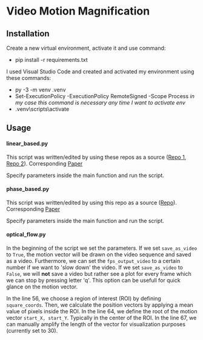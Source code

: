 # Video Motion Magnification

## Installation
Create a new virtual environment, activate it and use command:
  - pip install -r requirements.txt

I used Visual Studio Code and created and activated my environment using these commands:
  - py -3 -m venv .venv
  - Set-ExecutionPolicy -ExecutionPolicy RemoteSigned -Scope Process   *in my case this command is necessary any time I want to activate env*
  - .venv\scripts\activate

## Usage

#### linear_based.py  
This script was written/edited by using these repos as a source ([Repo 1](https://github.com/brycedrennan/eulerian-magnification), [Repo 2](https://github.com/flyingzhao/PyEVM)). Corresponding [Paper](https://people.csail.mit.edu/mrub/papers/vidmag.pdf)

Specify parameters inside the main function and run the script. 

#### phase_based.py 
This script was written/edited by using this repo as a source ([Repo](https://github.com/jvgemert/pbMoMa)). Corresponding [Paper](http://people.csail.mit.edu/nwadhwa/phase-video/phase-video.pdf)

Specify parameters inside the main function and run the script. 

#### optical_flow.py 
In the beginning of the script we set the parameters. If we set ```save_as_video``` to ```True```, the motion vector will be drawn on the video sequence and saved as a video. Furthermore, we can set the ```fps_output_video``` to a certain number if we want to 'slow down' the video.
If we set ```save_as_video``` to ```False```, we will **not** save a video but rather see a plot for every frame which we can stop by pressing letter 'q'. This option can be usefull for quick glance on the motion vector.

In the line 56, we choose a region of interest (ROI) by defining ```square_coords```. Then, we calculate the position vectors by applying a mean value of pixels inside the ROI.
In the line 64, we define the root of the motion vector ```start_X, start_Y```. Typically in the center of the ROI.
In the line 67, we can manually amplify the length of the vector for visualization purposes (currently set to 30).

